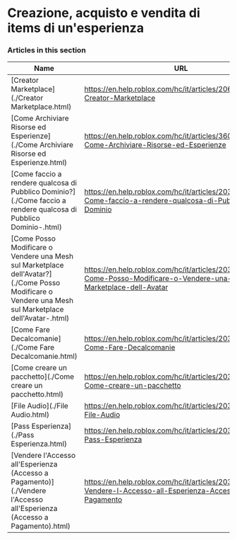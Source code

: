 # Creazione, acquisto e vendita di items di un'esperienza  
### Articles in this section
Name|URL
-|-
[Creator Marketplace](./Creator Marketplace.html) |https://en.help.roblox.com/hc/it/articles/206580683-Creator-Marketplace
[Come Archiviare Risorse ed Esperienze](./Come Archiviare Risorse ed Esperienze.html) |https://en.help.roblox.com/hc/it/articles/360031253052-Come-Archiviare-Risorse-ed-Esperienze
[Come faccio a rendere qualcosa di Pubblico Dominio?](./Come faccio a rendere qualcosa di Pubblico Dominio-.html) |https://en.help.roblox.com/hc/it/articles/203313230-Come-faccio-a-rendere-qualcosa-di-Pubblico-Dominio
[Come Posso Modificare o Vendere una Mesh sul Marketplace dell'Avatar?](./Come Posso Modificare o Vendere una Mesh sul Marketplace dell'Avatar-.html) |https://en.help.roblox.com/hc/it/articles/203313250-Come-Posso-Modificare-o-Vendere-una-Mesh-sul-Marketplace-dell-Avatar
[Come Fare Decalcomanie](./Come Fare Decalcomanie.html) |https://en.help.roblox.com/hc/it/articles/203313930-Come-Fare-Decalcomanie
[Come creare un pacchetto](./Come creare un pacchetto.html) |https://en.help.roblox.com/hc/it/articles/203313910-Come-creare-un-pacchetto
[File Audio](./File Audio.html) |https://en.help.roblox.com/hc/it/articles/203314070-File-Audio
[Pass Esperienza](./Pass Esperienza.html) |https://en.help.roblox.com/hc/it/articles/203314040-Pass-Esperienza
[Vendere l'Accesso all'Esperienza (Accesso a Pagamento)](./Vendere l'Accesso all'Esperienza (Accesso a Pagamento).html) |https://en.help.roblox.com/hc/it/articles/203314090-Vendere-l-Accesso-all-Esperienza-Accesso-a-Pagamento